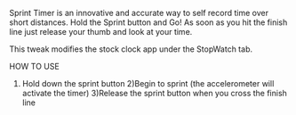 Sprint Timer is an innovative and accurate way to self record time over short distances. Hold the Sprint button and Go! As soon as you hit the finish line just release your thumb and look at your time.

This tweak modifies the stock clock app under the StopWatch tab.

HOW TO USE
1) Hold down the sprint button
2)Begin to sprint (the accelerometer will activate the timer)
3)Release the sprint button when you cross the finish line
